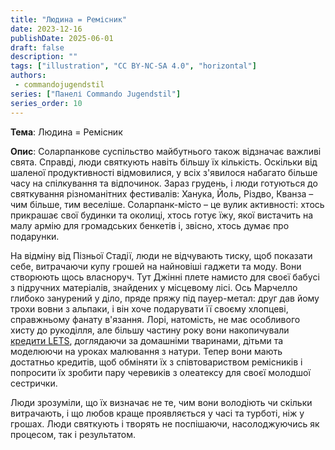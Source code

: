 ```yaml
---
title: "Людина = Ремісник"
date: 2023-12-16
publishDate: 2025-06-01
draft: false
description: ""
tags: ["illustration", "CC BY-NC-SA 4.0", "horizontal"]
authors:
 - commandojugendstil
series: ["Панелі Commando Jugendstil"]
series_order: 10
---
```


**Тема**: 
Людина = Ремісник

**Опис**:
Соларпанкове суспільство майбутнього також відзначає важливі свята. Справді, люди святкують навіть більшу їх кількість.
Оскільки від шаленої продуктивності відмовилися, у всіх з'явилося набагато більше часу на спілкування та відпочинок.
Зараз грудень, і люди готуються до святкування різноманітних фестивалів: Ханука, Йоль, Різдво, Кванза – чим більше, тим веселіше.
Соларпанк-місто – це вулик активності: хтось прикрашає свої будинки та околиці, хтось готує їжу, якої вистачить на малу армію для громадських бенкетів і, звісно, хтось думає про подарунки.

На відміну від Пізньої Стадії, люди не відчувають тиску, щоб показати себе, витрачаючи купу грошей на найновіші гаджети та моду. Вони створюють щось власноруч.
Тут Джінні плете намисто для своєї бабусі з підручних матеріалів, знайдених у місцевому лісі. Ось Марчелло глибоко занурений у діло, пряде пряжу під пауер-метал: друг дав йому трохи вовни з альпаки, і він хоче подарувати її своєму хлопцеві, справжньому фанату в'язання.
Лорі, натомість, не має особливого хисту до рукоділля, але більшу частину року вони накопичували [кредити LETS](https://uk.wikipedia.org/wiki/%D0%A1%D0%B8%D1%81%D1%82%D0%B5%D0%BC%D0%B0_%D0%BC%D1%96%D1%81%D1%86%D0%B5%D0%B2%D0%BE%D0%B3%D0%BE_%D0%BE%D0%B1%D0%BC%D1%96%D0%BD%D1%83_%D1%82%D0%B0_%D1%82%D0%BE%D1%80%D0%B3%D1%96%D0%B2%D0%BB%D1%96), доглядаючи за домашніми тваринами, дітьми та моделюючи на уроках малювання з натури. Тепер вони мають достатньо кредитів, щоб обміняти їх з співтовариством ремісників і попросити їх зробити пару черевиків з олеатексу для своєї молодшої сестрички.

Люди зрозуміли, що їх визначає не те, чим вони володіють чи скільки витрачають, і що любов краще проявляється у часі та турботі, ніж у грошах.
Люди святкують і творять не поспішаючи, насолоджуючись як процесом, так і результатом.
